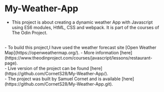 # My-Weather-App

- This project is about creating a dynamic weather App with Javascript using ES6 modules, HtML, CSS and webpack. It is part of the courses of The Odin Project.
<br>
- To build this project,I have used the weather forecast site [Open Weather Map](https://openweathermap.org/).
- More information [here](https://www.theodinproject.com/courses/javascript/lessons/restaurant-page).
<br>
- Live version of the project can be found [here](https://github.com/CornetS28/My-Weather-App/).
<br>
- The project was built by Samuel Cornet and is available [here](https://github.com/CornetS28/My-Weather-App.git).
